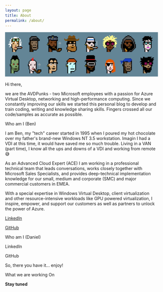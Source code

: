```yaml
---
layout: page
title: About
permalink: /about/
---
```


![AVDpunks](assets/img/avdpunks.png)

Hi there, 

we are the AVDPunks - two Microsoft employees with a passion for Azure Virtual Desktop, networking and high-performance computing. 
Since we constantly improving our skills we started this personal blog to develop and train coding, writing and knowledge sharing skills. Fingers crossed all our code/samples as accurate as possible. 

Who am I (Ben)

I am Ben, my "tech" career started in 1995 when I poured my hot chocolate over my father's brand-new Windows NT 3.5 workstation. Imagin I had a VDI at this time, it would have saved me so much trouble.
Living in a VAN (part time), I know all the ups and downs of a VDI and working from remote 😅

As an Advanced Cloud Expert (ACE) I am working in a professional technical team that leads conversations, works closely together with Microsoft Sales Specialists, and provides deep-technical implementation knowledge for our small, medium and corporate (SMC) and major commercial customers in EMEA.

With a special expertise in Windows Virtual Desktop, client virtualization and other resource-intensive workloads like GPU powered virtualization, I inspire, empower, and support our customers as well as partners to unlock the power of Azure.

[LinkedIn](https://www.linkedin.com/in/ben-martin-baur/)

[GitHub](https://github.com/BenMartinBaur)


Who am I (Daniel)

LinkedIn

GitHub

So, there you have it... enjoy!

What we are working On

**Stay tuned**

